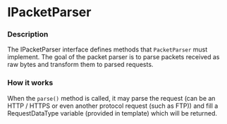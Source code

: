 # IPacketParser

### Description
The IPacketParser interface defines methods that `PacketParser` must implement.
The goal of the packet parser is to parse packets received as raw bytes and transform them to parsed requests.

### How it works
When the `parse()` method is called, it may parse the request (can be an HTTP / HTTPS or even another protocol request
(such as FTP)) and fill a RequestDataType variable (provided in template) which will be returned.
